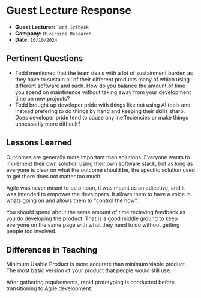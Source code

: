 # Guest Lecture Response
* **Guest Lecturer:** `Todd Irlbeck`
* **Company:** `Riverside Research`
* **Date:** `10/10/2024`

## Pertinent Questions
* Todd mentioned that the team deals with a lot of sustainment burden as they have to sustain all of their different products many of 
which using different software and such. How do you balance the amount of time you spend on maintinence without taking away from your 
development time on new projects?
* Todd brought up developer pride with things like not using AI tools and instead prefering to do things by hand and keeping their skills sharp. Does developer pride tend to cause any ineffeciencies or make things unnessarily more difficult?

## Lessons Learned
Outcomes are generally more important than solutions. Everyone wants to implement their own solution using their own software stack, 
but as long as everyone is clear on what the outcome should be, the specific solution used to get there does not matter too much.

Agile was never meant to be a noun, it was meant as an adjective, and it was intended to empower the developers. It allows them to have 
a voice in whats going on and allows them to "control the how".

You should spend about the same amount of time recieving feedback as you do developing the product. That is a good middle ground to 
keep everyone on the same page with what they need to do without getting people too involved.

## Differences in Teaching
Minimum Usable Product is more accurate than minimum viable product. The most basic version of your product that people would still use.

After gathering requirements, rapid prototyping is conducted before transitioning to Agile development.
